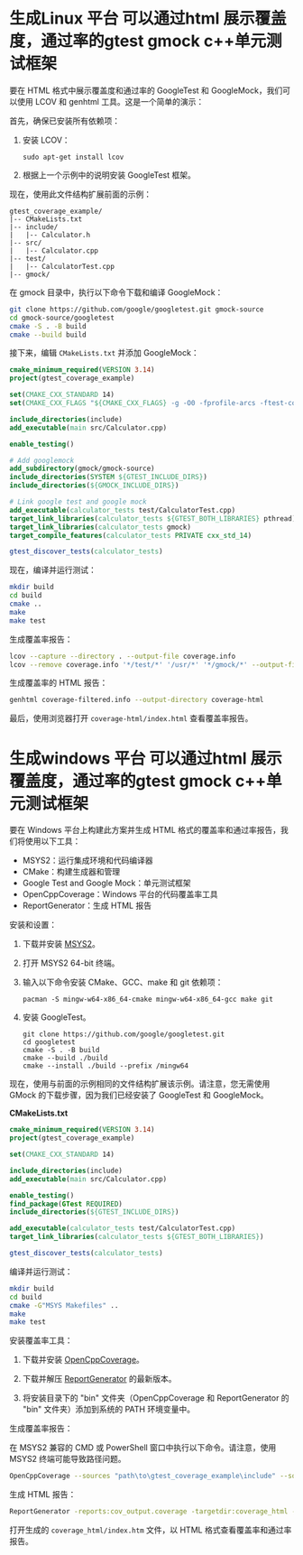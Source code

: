 # 生成Linux 平台 可以通过html 展示覆盖度，通过率的gtest gmock c++单元测试框架
要在 HTML 格式中展示覆盖度和通过率的 GoogleTest 和 GoogleMock，我们可以使用 LCOV 和 genhtml 工具。这是一个简单的演示：

首先，确保已安装所有依赖项：

1. 安装 LCOV：
   ```
   sudo apt-get install lcov
   ```

2. 根据上一个示例中的说明安装 GoogleTest 框架。

现在，使用此文件结构扩展前面的示例：

```
gtest_coverage_example/
|-- CMakeLists.txt
|-- include/
|   |-- Calculator.h
|-- src/
|   |-- Calculator.cpp
|-- test/
|   |-- CalculatorTest.cpp
|-- gmock/
```

在 gmock 目录中，执行以下命令下载和编译 GoogleMock：

```sh
git clone https://github.com/google/googletest.git gmock-source
cd gmock-source/googletest
cmake -S . -B build
cmake --build build
```

接下来，编辑 `CMakeLists.txt` 并添加 GoogleMock：

```cmake
cmake_minimum_required(VERSION 3.14)
project(gtest_coverage_example)

set(CMAKE_CXX_STANDARD 14)
set(CMAKE_CXX_FLAGS "${CMAKE_CXX_FLAGS} -g -O0 -fprofile-arcs -ftest-coverage")

include_directories(include)
add_executable(main src/Calculator.cpp)

enable_testing()

# Add googlemock
add_subdirectory(gmock/gmock-source)
include_directories(SYSTEM ${GTEST_INCLUDE_DIRS})
include_directories(${GMOCK_INCLUDE_DIRS})

# Link google test and google mock
add_executable(calculator_tests test/CalculatorTest.cpp)
target_link_libraries(calculator_tests ${GTEST_BOTH_LIBRARIES} pthread)
target_link_libraries(calculator_tests gmock)
target_compile_features(calculator_tests PRIVATE cxx_std_14)

gtest_discover_tests(calculator_tests)
```

现在，编译并运行测试：

```sh
mkdir build
cd build
cmake ..
make
make test
```

生成覆盖率报告：

```sh
lcov --capture --directory . --output-file coverage.info
lcov --remove coverage.info '*/test/*' '/usr/*' '*/gmock/*' --output-file coverage-filtered.info
```

生成覆盖率的 HTML 报告：

```sh
genhtml coverage-filtered.info --output-directory coverage-html
```

最后，使用浏览器打开 `coverage-html/index.html` 查看覆盖率报告。

# 生成windows 平台 可以通过html 展示覆盖度，通过率的gtest gmock c++单元测试框架
要在 Windows 平台上构建此方案并生成 HTML 格式的覆盖率和通过率报告，我们将使用以下工具：

* MSYS2：运行集成环境和代码编译器
* CMake：构建生成器和管理
* Google Test and Google Mock：单元测试框架
* OpenCppCoverage：Windows 平台的代码覆盖率工具
* ReportGenerator：生成 HTML 报告

安装和设置：

1. 下载并安装 [MSYS2](https://www.msys2.org/)。

2. 打开 MSYS2 64-bit 终端。

3. 输入以下命令安装 CMake、GCC、make 和 git 依赖项：
   ```
   pacman -S mingw-w64-x86_64-cmake mingw-w64-x86_64-gcc make git
   ```

4. 安装 GoogleTest。
   ```
   git clone https://github.com/google/googletest.git
   cd googletest
   cmake -S . -B build
   cmake --build ./build
   cmake --install ./build --prefix /mingw64
   ```

现在，使用与前面的示例相同的文件结构扩展该示例。请注意，您无需使用 GMock 的下载步骤，因为我们已经安装了 GoogleTest 和 GoogleMock。

**CMakeLists.txt**

```cmake
cmake_minimum_required(VERSION 3.14)
project(gtest_coverage_example)

set(CMAKE_CXX_STANDARD 14)

include_directories(include)
add_executable(main src/Calculator.cpp)

enable_testing()
find_package(GTest REQUIRED)
include_directories(${GTEST_INCLUDE_DIRS})

add_executable(calculator_tests test/CalculatorTest.cpp)
target_link_libraries(calculator_tests ${GTEST_BOTH_LIBRARIES})

gtest_discover_tests(calculator_tests)
```

编译并运行测试：

```sh
mkdir build
cd build
cmake -G"MSYS Makefiles" ..
make
make test
```

安装覆盖率工具：

1. 下载并安装 [OpenCppCoverage](https://github.com/OpenCppCoverage/OpenCppCoverage/releases)。

2. 下载并解压 [ReportGenerator](https://github.com/danielpalme/ReportGenerator/releases) 的最新版本。

3. 将安装目录下的 "bin" 文件夹（OpenCppCoverage 和 ReportGenerator 的 "bin" 文件夹）添加到系统的 PATH 环境变量中。

生成覆盖率报告：

在 MSYS2 兼容的 CMD 或 PowerShell 窗口中执行以下命令。请注意，使用 MSYS2 终端可能导致路径问题。

```sh
OpenCppCoverage --sources "path\to\gtest_coverage_example\include" --sources "path\to\gtest_coverage_example\src" --export_type binary:cov_output.coverage "path\to\gtest_coverage_example\build\calculator_tests.exe"
```

生成 HTML 报告：

```sh
ReportGenerator -reports:cov_output.coverage -targetdir:coverage_html -reporttypes:Html
```

打开生成的 `coverage_html/index.htm` 文件，以 HTML 格式查看覆盖率和通过率报告。
